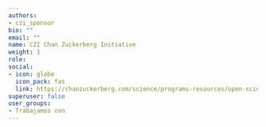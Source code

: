 ```yaml
---
authors:
- czi_sponsor
bio: ""
email: ""
name: CZI Chan Zuckerberg Initiative
weight: 1
role: 
social:
- icon: globe
  icon_pack: fas
  link: https://chanzuckerberg.com/science/programs-resources/open-science/
superuser: false
user_groups:
- Trabajamos con
---
```


